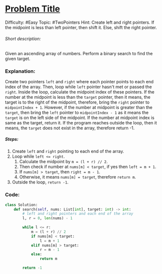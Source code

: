 # [Problem Title](https://leetcode.com/)

Difficulty:  #Easy 
Topic: #TwoPointers 
Hint: Create left and right pointers. If the midpoint is less than left pointer, then shift it. Else, shift the right pointer.

###### Short description:
Given an ascending array of numbers. Perform a binary search to find the given target.

### Explanation:

Create two pointers `left` and `right` where each pointer points to each end index of the array. Then, loop while `left` pointer hasn't met or passed the `right`. Inside the loop, calculate the midpoint index of these pointers. If the number at the midpoint is less than the `target` pointer, then it means, the target is to the right of the midpoint, therefore, bring the `right` pointer to `midpointIndex + 1`. However, if the number at midpoint is greater than the `target`, then bring the `left` pointer to `midpointIndex - 1` as it means the `target` is on the left side of the midpoint. If the number at midpoint index is same as the target, return it. If the program reaches outside the loop, then it means, the `target` does not exist in the array, therefore return -1.

##### Steps:

1. Create `left` and `right` pointing to each end of the array.
2. Loop while `left <= right`.
	1. Calculate the midpoint by `m = (l + r) // 2`.
	2. Then check if number at `nums[m] < target`, if yes then `left = m + 1`.
	3. If `nums[m] > target`, then `right = m - 1`.
	4. Otherwise, it means `nums[m] = target`, therefore `return m`.
3. Outside the loop, `return -1`.


### Code:

```python
class Solution:
    def search(self, nums: List[int], target: int) -> int:
        # left and right pointers and each end of the array
        l, r = 0, len(nums) - 1
        
        while l <= r:
            m = (l + r) // 2
            if nums[m] < target:
                l = m + 1
            elif nums[m] > target:
                r = m - 1
            else:
                return m
        
        return -1

```
